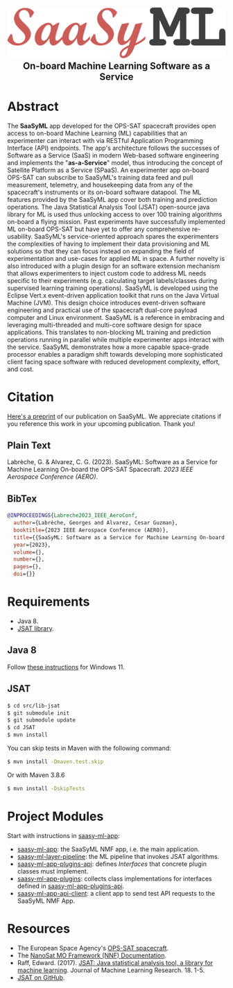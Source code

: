 <h2>
    <p align="center">
        <img src="img/logo.png" /></br>
        On-board Machine Learning Software as a Service
    </p>
</h2>

# Abstract
The **SaaSyML** app developed for the OPS-SAT spacecraft provides open access to on-board Machine Learning (ML) capabilities that an experimenter can interact with via RESTful Application Programming Interface (API) endpoints. The app's architecture follows the successes of Software as a Service (SaaS) in modern Web-based software engineering and implements the "**as-a-Service**" model, thus introducing the concept of Satellite Platform as a Service (SPaaS). An experimenter app on-board OPS-SAT can subscribe to SaaSyML's training data feed and pull measurement, telemetry, and housekeeping data from any of the spacecraft's instruments or its on-board software datapool. The ML features provided by the SaaSyML app cover both training and prediction operations. The Java Statistical Analysis Tool (JSAT) open-source java library for ML is used thus unlocking access to over 100 training algorithms on-board a flying mission. Past experiments have successfully implemented ML on-board OPS-SAT but have yet to offer any comprehensive re-usability. SaaSyML's service-oriented approach spares the experimenters the complexities of having to implement their data provisioning and ML solutions so that they can focus instead on expanding the field of experimentation and use-cases for applied ML in space. A further novelty is also introduced with a plugin design for an software extension mechanism that allows experimenters to inject custom code to address ML needs specific to their experiments (e.g. calculating target labels/classes during supervised learning training operations). SaaSyML is developed using the Eclipse Vert.x event-driven application toolkit that runs on the Java Virtual Machine (JVM). This design choice introduces event-driven software engineering and practical use of the spacecraft dual-core payload computer and Linux environment. SaaSyML is a reference in embracing and leveraging multi-threaded and multi-core software design for space applications. This translates to non-blocking ML training and prediction operations running in parallel while multiple experimenter apps interact with the service. SaaSyML demonstrates how a more capable space-grade processor enables a paradigm shift towards developing more sophisticated client facing space software with reduced development complexity, effort, and cost.

# Citation
[Here's a preprint](https://www.researchgate.net/publication/367207387_SaaSyML_Software_as_a_Service_for_Machine_Learning_On-board_the_OPS-SAT_Spacecraft) of our publication on SaaSyML. We appreciate citations if you reference this work in your upcoming publication. Thank you!

## Plain Text
Labrèche, G. & Alvarez, C. G. (2023). SaaSyML: Software as a Service for Machine Learning On-board the OPS-SAT Spacecraft. _2023 IEEE Aerospace Conference (AERO)_.

## BibTex
```bibtex
@INPROCEEDINGS{Labreche2023_IEEE_AeroConf,
  author={Labrèche, Georges and Alvarez, Cesar Guzman},
  booktitle={2023 IEEE Aerospace Conference (AERO)},
  title={{SaaSyML: Software as a Service for Machine Learning On-board the OPS-SAT Spacecraft}},
  year={2023},
  volume={},
  number={},
  pages={},
  doi={}}
```


# Requirements

- Java 8.
- [JSAT library](https://github.com/EdwardRaff/JSAT).

## Java 8 
Follow [these instructions](https://www.techruzz.com/blog/how-to-download-and-install-java-jdk-8-on-windows-11) for Windows 11.

## JSAT 

```bash
$ cd src/lib-jsat
$ git submodule init
$ git submodule update
$ cd JSAT
$ mvn install
```

You can skip tests in Maven with the following command:

```bash
$ mvn install -Dmaven.test.skip
```

Or with Maven 3.8.6
```bash
$ mvn install -DskipTests
```

# Project Modules
Start with instructions in [saasy-ml-app](src/saasy-ml-app):

- [saasy-ml-app](src/saasy-ml-app): the SaaSyML NMF app, i.e. the main application.
- [saasy-ml-layer-pipeline](src/saasy-ml-layer-pipeline): the ML pipeline that invokes JSAT algorithms.
- [saasy-ml-app-plugins-api](src/saasy-ml-app-plugins-api): defines _Interfaces_ that concrete plugin classes must implement.
- [saasy-ml-app-plugins](src/saasy-ml-app-plugins): collects class implementations for interfaces defined in [saasy-ml-app-plugins-api](src/saasy-ml-app-plugins-api).
- [saasy-ml-app-api-client](src/saasy-ml-app-api-client): a client app to send test API requests to the SaaSyML NMF App.

# Resources
- The European Space Agency's [OPS-SAT spacecraft](https://opssat1.esoc.esa.int/).
- The [NanoSat MO Framework (NNF) Documentation](https://nanosat-mo-framework.readthedocs.io/en/latest/).
- Raff, Edward. (2017). [JSAT: Java statistical analysis tool, a library for machine learning](https://www.jmlr.org/papers/v18/16-131.html). Journal of Machine Learning Research. 18. 1-5. 
- [JSAT on GitHub](https://github.com/EdwardRaff/JSAT).
